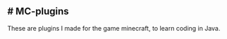 <h2># MC-plugins</h2>
<p>These are plugins I made for the game  minecraft, to learn coding in Java.</p>
